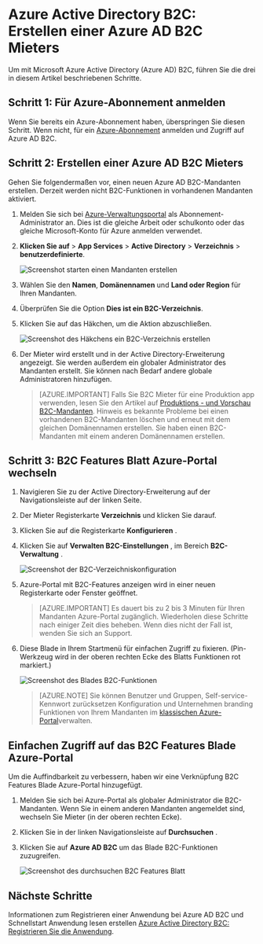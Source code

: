 <properties
    pageTitle="Azure Active Directory B2C: Erstellen eine Azure Active Directory B2C Mieter | Microsoft Azure"
    description="Ein Thema zur Verwendung einen Azure Active Directory B2C-Mandanten erstellen"
    services="active-directory-b2c"
    documentationCenter=""
    authors="swkrish"
    manager="mbaldwin"
    editor="bryanla"/>

<tags
    ms.service="active-directory-b2c"
    ms.workload="identity"
    ms.tgt_pltfrm="na"
    ms.topic="article"
    ms.devlang="na"
    ms.date="08/30/2016"
    ms.author="swkrish"/>

# <a name="azure-active-directory-b2c-create-an-azure-ad-b2c-tenant"></a>Azure Active Directory B2C: Erstellen einer Azure AD B2C Mieters

Um mit Microsoft Azure Active Directory (Azure AD) B2C, führen Sie die drei in diesem Artikel beschriebenen Schritte.

## <a name="step-1-sign-up-for-an-azure-subscription"></a>Schritt 1: Für Azure-Abonnement anmelden

Wenn Sie bereits ein Azure-Abonnement haben, überspringen Sie diesen Schritt. Wenn nicht, für ein [Azure-Abonnement](../active-directory/sign-up-organization.md) anmelden und Zugriff auf Azure AD B2C.

## <a name="step-2-create-an-azure-ad-b2c-tenant"></a>Schritt 2: Erstellen einer Azure AD B2C Mieters

Gehen Sie folgendermaßen vor, einen neuen Azure AD B2C-Mandanten erstellen. Derzeit werden nicht B2C-Funktionen in vorhandenen Mandanten aktiviert.

1. Melden Sie sich bei [Azure-Verwaltungsportal](https://manage.windowsazure.com/) als Abonnement-Administrator an. Dies ist die gleiche Arbeit oder schulkonto oder das gleiche Microsoft-Konto für Azure anmelden verwendet.
2. **Klicken Sie auf** > **App Services** > **Active Directory** > **Verzeichnis** > **benutzerdefinierte**.

    ![Screenshot starten einen Mandanten erstellen](./media/active-directory-b2c-get-started/new-directory.png)

3. Wählen Sie den **Namen**, **Domänennamen** und **Land oder Region** für Ihren Mandanten.
4. Überprüfen Sie die Option **Dies ist ein B2C-Verzeichnis**.
5. Klicken Sie auf das Häkchen, um die Aktion abzuschließen.

    ![Screenshot des Häkchens ein B2C-Verzeichnis erstellen](./media/active-directory-b2c-get-started/create-b2c-directory.png)

6. Der Mieter wird erstellt und in der Active Directory-Erweiterung angezeigt. Sie werden außerdem ein globaler Administrator des Mandanten erstellt. Sie können nach Bedarf andere globale Administratoren hinzufügen.

    > [AZURE.IMPORTANT]
    Falls Sie B2C Mieter für eine Produktion app verwenden, lesen Sie den Artikel auf [Produktions - und Vorschau B2C-Mandanten](active-directory-b2c-reference-tenant-type.md). Hinweis es bekannte Probleme bei einen vorhandenen B2C-Mandanten löschen und erneut mit dem gleichen Domänennamen erstellen. Sie haben einen B2C-Mandanten mit einem anderen Domänennamen erstellen.

## <a name="step-3-navigate-to-the-b2c-features-blade-on-the-azure-portal"></a>Schritt 3: B2C Features Blatt Azure-Portal wechseln

1. Navigieren Sie zu der Active Directory-Erweiterung auf der Navigationsleiste auf der linken Seite.
2. Der Mieter Registerkarte **Verzeichnis** und klicken Sie darauf.
3. Klicken Sie auf die Registerkarte **Konfigurieren** .
4. Klicken Sie auf **Verwalten B2C-Einstellungen** , im Bereich **B2C-Verwaltung** .

    ![Screenshot der B2C-Verzeichniskonfiguration](./media/active-directory-b2c-get-started/b2c-directory-configure-tab.png)

5. Azure-Portal mit B2C-Features anzeigen wird in einer neuen Registerkarte oder Fenster geöffnet.

    > [AZURE.IMPORTANT]
    Es dauert bis zu 2 bis 3 Minuten für Ihren Mandanten Azure-Portal zugänglich. Wiederholen diese Schritte nach einiger Zeit dies beheben. Wenn dies nicht der Fall ist, wenden Sie sich an Support.

6. Diese Blade in Ihrem Startmenü für einfachen Zugriff zu fixieren. (Pin-Werkzeug wird in der oberen rechten Ecke des Blatts Funktionen rot markiert.)

    ![Screenshot des Blades B2C-Funktionen](./media/active-directory-b2c-get-started/b2c-features-blade.png)

    > [AZURE.NOTE]
    Sie können Benutzer und Gruppen, Self-service-Kennwort zurücksetzen Konfiguration und Unternehmen branding Funktionen von Ihrem Mandanten im [klassischen Azure-Portal](https://manage.windowsazure.com/)verwalten.

## <a name="easy-access-to-the-b2c-features-blade-on-the-azure-portal"></a>Einfachen Zugriff auf das B2C Features Blade Azure-Portal

Um die Auffindbarkeit zu verbessern, haben wir eine Verknüpfung B2C Features Blade Azure-Portal hinzugefügt.

1. Melden Sie sich bei Azure-Portal als globaler Administrator die B2C-Mandanten. Wenn Sie in einem anderen Mandanten angemeldet sind, wechseln Sie Mieter (in der oberen rechten Ecke).
2. Klicken Sie in der linken Navigationsleiste auf **Durchsuchen** .
3. Klicken Sie auf **Azure AD B2C** um das Blade B2C-Funktionen zuzugreifen.

    ![Screenshot des durchsuchen B2C Features Blatt](./media/active-directory-b2c-get-started/b2c-browse.png)

## <a name="next-steps"></a>Nächste Schritte

Informationen zum Registrieren einer Anwendung bei Azure AD B2C und Schnellstart Anwendung lesen erstellen [Azure Active Directory B2C: Registrieren Sie die Anwendung](active-directory-b2c-app-registration.md).
